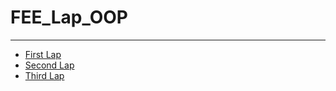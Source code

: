 # FEE_Lap_OOP

---

- [First Lap](https://github.com/amirelkased/FEE_Lap_OOP/tree/main/src/Week_1)
- [Second Lap](https://github.com/amirelkased/FEE_Lap_OOP/tree/main/src/Week_2)
- [Third Lap](https://github.com/amirelkased/FEE_Lap_OOP/tree/main/src/Week_3)

